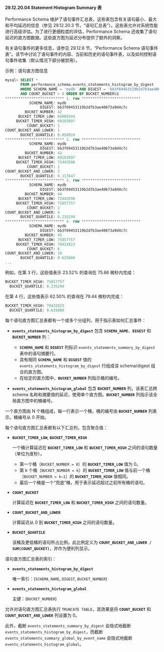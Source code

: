 #### 29.12.20.04 Statement Histogram Summary 表

Performance Schema 维护了语句事件汇总表，这些表包含有关语句最小、最大和平均延迟的信息（参见 29.12.20.3 节，“语句汇总表”）。这些表允许对系统性能进行高级评估。为了进行更细粒度的评估，Performance Schema 还收集了语句延迟的直方图数据。这些直方图为延迟分布提供了额外的洞察。

有关语句事件的更多信息，请参见 29.12.6 节，“Performance Schema 语句事件表”。该节中讨论了语句事件的内容、当前和历史的语句事件表，以及如何控制语句事件收集（默认情况下部分被禁用）。

示例：语句直方图信息

```sql
mysql> SELECT *
       FROM performance_schema.events_statements_histogram_by_digest
       WHERE SCHEMA_NAME = 'mydb' AND DIGEST = 'bb3f69453119b2d7b3ae40673a9d4c7c'
       AND COUNT_BUCKET > 0 ORDER BY BUCKET_NUMBER\G
*************************** 1. row ***************************
           SCHEMA_NAME: mydb
                DIGEST: bb3f69453119b2d7b3ae40673a9d4c7c
         BUCKET_NUMBER: 42
      BUCKET_TIMER_LOW: 66069344
     BUCKET_TIMER_HIGH: 69183097
          COUNT_BUCKET: 1
COUNT_BUCKET_AND_LOWER: 1
       BUCKET_QUANTILE: 0.058824
*************************** 2. row ***************************
           SCHEMA_NAME: mydb
                DIGEST: bb3f69453119b2d7b3ae40673a9d4c7c
         BUCKET_NUMBER: 43
      BUCKET_TIMER_LOW: 69183097
     BUCKET_TIMER_HIGH: 72443596
          COUNT_BUCKET: 1
COUNT_BUCKET_AND_LOWER: 2
       BUCKET_QUANTILE: 0.117647
*************************** 3. row ***************************
           SCHEMA_NAME: mydb
                DIGEST: bb3f69453119b2d7b3ae40673a9d4c7c
         BUCKET_NUMBER: 44
      BUCKET_TIMER_LOW: 72443596
     BUCKET_TIMER_HIGH: 75857757
          COUNT_BUCKET: 2
COUNT_BUCKET_AND_LOWER: 4
       BUCKET_QUANTILE: 0.235294
*************************** 4. row ***************************
           SCHEMA_NAME: mydb
                DIGEST: bb3f69453119b2d7b3ae40673a9d4c7c
         BUCKET_NUMBER: 45
      BUCKET_TIMER_LOW: 75857757
     BUCKET_TIMER_HIGH: 79432823
          COUNT_BUCKET: 6
COUNT_BUCKET_AND_LOWER: 10
       BUCKET_QUANTILE: 0.625000
...
```

例如，在第 3 行，这些值表示 23.52% 的查询在 75.86 微秒内完成：

```sql
BUCKET_TIMER_HIGH: 75857757
  BUCKET_QUANTILE: 0.235294
```

在第 4 行，这些值表示 62.50% 的查询在 79.44 微秒内完成：

```sql
BUCKET_TIMER_HIGH: 79432823
  BUCKET_QUANTILE: 0.625000
```

每个语句直方图汇总表都有一个或多个分组列，用于指示表如何汇总事件：

- **`events_statements_histogram_by_digest`** 包含 **`SCHEMA_NAME`**、**`DIGEST`** 和 **`BUCKET_NUMBER`** 列：
  - **`SCHEMA_NAME`** 和 **`DIGEST`** 列标识 `events_statements_summary_by_digest` 表中的语句摘要行。
  - 具有相同 **`SCHEMA_NAME`** 和 **`DIGEST`** 值的 `events_statements_histogram_by_digest` 行组成该 schema/digest 组合的直方图。
  - 在给定的直方图中，**`BUCKET_NUMBER`** 列指示桶的编号。
  
- **`events_statements_histogram_global`** 包含 **`BUCKET_NUMBER`** 列。该表汇总跨 schema 名称和摘要值的延迟，使用单个直方图。**`BUCKET_NUMBER`** 列指示该全局直方图中的桶编号。

一个直方图由 N 个桶组成，每一行表示一个桶，桶的编号由 **`BUCKET_NUMBER`** 列表示。桶编号从 0 开始。

每个语句直方图汇总表都有以下汇总列，包含聚合值：

- **`BUCKET_TIMER_LOW`**, **`BUCKET_TIMER_HIGH`**
  
  一个桶计算延迟在 **`BUCKET_TIMER_LOW`** 和 **`BUCKET_TIMER_HIGH`** 之间的语句数量（单位为皮秒）。
  
  - 第一个桶（`BUCKET_NUMBER = 0`）的 **`BUCKET_TIMER_LOW`** 值为 0。
  - 第 k 个桶（`BUCKET_NUMBER = k`）的 **`BUCKET_TIMER_LOW`** 值与前一个桶（`BUCKET_NUMBER = k−1`）的 **`BUCKET_TIMER_HIGH`** 值相同。
  - 最后一个桶是一个“兜底”桶，用于表示延迟超过之前所有桶的语句。
  
- **`COUNT_BUCKET`**
  
  计算延迟在 **`BUCKET_TIMER_LOW`** 和 **`BUCKET_TIMER_HIGH`** 之间的语句数量。
  
- **`COUNT_BUCKET_AND_LOWER`**
  
  计算延迟从 0 到 **`BUCKET_TIMER_HIGH`** 之间的语句数量。
  
- **`BUCKET_QUANTILE`**
  
  该桶及更低桶的语句所占比例。此比例定义为 **`COUNT_BUCKET_AND_LOWER / SUM(COUNT_BUCKET)`**，并作为便利列显示。

语句直方图汇总表的索引：

- **`events_statements_histogram_by_digest`**
  
  唯一索引：(`SCHEMA_NAME`, `DIGEST`, `BUCKET_NUMBER`)
  
- **`events_statements_histogram_global`**
  
  主键：(`BUCKET_NUMBER`)

允许对语句直方图汇总表执行 `TRUNCATE TABLE`，其效果是将 **`COUNT_BUCKET`** 和 **`COUNT_BUCKET_AND_LOWER`** 列设置为 0。

此外，截断 `events_statements_summary_by_digest` 会隐式地截断 `events_statements_histogram_by_digest`，而截断 `events_statements_summary_global_by_event_name` 会隐式地截断 `events_statements_histogram_global`。